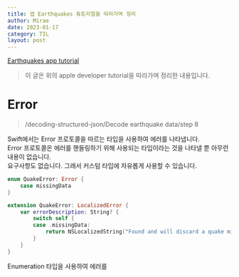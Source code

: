 ```yaml
---
title: 앱 Earthquakes 튜토리얼을 따라가며 정리
author: Mirae
date: 2023-01-17
category: TIL
layout: post
---
```


[Earthquakes app tutorial](https://developer.apple.com/tutorials/app-dev-training/decoding-structured-json)  
> 이 글은 위의 apple developer tutorial을 따라가며 정리한 내용입니다. 
  
  
  
# Error 
> /decoding-structured-json/Decode earthquake data/step 8  
  
  Swift에서는 Error 프로토콜을 따르는 타입을 사용하여 에러를 나타냅니다.  
  Error 프로토콜은 에러를 핸들링하기 위해 사용되는 타입이라는 것을 나타낼 뿐 아무런 내용이 없습니다.  
  요구사항도 없습니다. 그래서 커스텀 타입에 자유롭게 사용할 수 있습니다.  
    
```swift 
enum QuakeError: Error {
    case missingData
}

extension QuakeError: LocalizedError {
    var errorDescription: String? {
        switch self {
        case .missingData:
            return NSLocalizedString("Found and will discard a quake missing a valid code, magnitude, place, or time.", comment: "")
        }
    }
}
```  
  
  Enumeration 타입을 사용하여 에러를 

